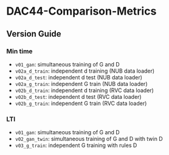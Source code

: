 # DAC44-Comparison-Metrics

## Version Guide
### Min time
* `v01_gan`: simultaneous training of G and D
* `v02a_d_train`: independent d training (NUB data loader)
* `v02a_d_test`: independent d test (NUB data loader)
* `v02a_g_train`: independent G train (NUB data loader)
* `v02b_d_train`: independent d training (RVC data loader)
* `v02b_d_test`: independent d test (RVC data loader)
* `v02b_g_train`: independent G train (RVC data loader)

### LTI
* `v01_gan`: simultaneous training of G and D
* `v02_gan_twin`: simultaneous training of G and D with twin D
* `v03_g_train`: independent G training with rules D

